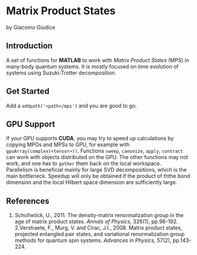 # Matrix Product States 
by Giacomo Giudice

## Introduction
A set of functions for __MATLAB__ to work with _Matrix Product States_ (MPS) in many-body quantum systems.
It is mostly focused on time evolution of systems using Suzuki-Trotter decomposition.

## Get Started
Add a `addpath('<path>/mps')` and you are good to go.

## GPU Support
If your GPU supports __CUDA__, you may try to speed up calculations by copying MPOs and MPSs to GPU, for example with `gpuArray(complex(<tensor>))`.
Functions `sweep`, `canonize`, `apply`, `contract` can work with objects distributed  on the GPU.
The other functions may not work, and one has to `gather` them back on the local workspace.  
Parallelism is beneficial mainly for large SVD decompositions, which is the main bottleneck.
Speedup will only be obtained if the product of ththe bond dimension and the local Hilbert space dimension are sufficiently large.  

## References
1. Schollwöck, U., 2011. The density-matrix renormalization group in the age of matrix product states. _Annals of Physics_, 326(1), pp.96-192.
2.Verstraete, F., Murg, V. and Cirac, J.I., 2008. Matrix product states, projected entangled pair states, and variational renormalization group methods for quantum spin systems. _Advances in Physics_, 57(2), pp.143-224.